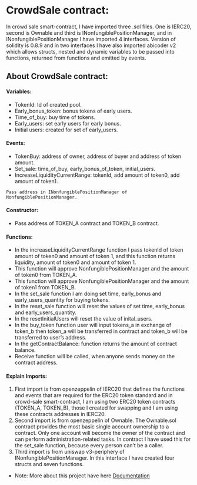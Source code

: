 # CrowdSale contract:


In crowd sale smart-contract, I have imported three .sol files. One is IERC20, second is
Ownable and third is INonfungiblePositionManager, and in INonfungiblePositionManager
I have imported 4 interfaces.
Version of solidity is 0.8.9 and in two interfaces I have also imported abicoder v2 which
allows structs, nested and dynamic variables to be passed into functions, returned from
functions and emitted by events.


## About CrowdSale contract:
#### Variables:
- TokenId: Id of created pool.
- Early_bonus_token: bonus tokens of early users.
- Time_of_buy: buy time of tokens.
- Early_users: set early users for early bonus.
- Initial users: created for set of early_users.


#### Events:
- TokenBuy: address of owner, address of buyer and address of token amount.
- Set_sale: time_of_buy, early_bonus_of_token, initial_users.
- IncreaseLiquidityCurrentRange: tokenId, add amount of token0, add amount of token1.
```
Pass address in INonfungiblePositionManager of NonfungiblePositionManager.
```
#### Constructor:
- Pass address of TOKEN_A contract and TOKEN_B contract.

#### Functions:
- In the increaseLiquidityCurrentRange function I pass tokenId of token amount of token0 and amount of token 1, and this function returns liquidity, amount of token0 and amount of token 1.
- This function will approve NonfungiblePositionManager and the amount of token0 from TOKEN_A.
- This function will approve NonfungiblePositionManager and the amount of token1 from TOKEN_B.
- In the set_sale function I am doing set time, early_bonus and early_users_quantity for buying tokens.
- In the reset_sale function will reset the values of set time, early_bonus and early_users_quantity.
- In the resetInitialUsers will reset the value of inital_users.
- In the buy_token function user will input tokens_a in exchange of token_b then token_a will be transferred in contract and token_b will be transferred to user’s address.
- In the getContractBalance: function returns the amount of contract balance.
- Receive function will be called, when anyone sends money on the contract address.


#### Explain Imports:
1. First import is from openzeppelin of IERC20 that defines the functions and events that are required for the ERC20 token standard and in crowd-sale smart-contract, I am using two ERC20 token contracts (TOKEN_A, TOKEN_B), those I created for swapping and I am using these contracts addresses in IERC20.
2. Second import is from openzeppelin of Ownable. The Ownable.sol contract provides the most basic single account ownership to a contract. Only one account will become the owner of the contract and can perform administration-related tasks.
In contract I have used this for the set_sale function, because every person can’t be a caller.
3. Third import is from uniswap v3-periphery of INonfungiblePositionManager. In this interface I have created four structs and seven functions.

- Note: More about this project have here [Documentation](https://docs-of-crowdsale-contract.web.app/Documentation_of_CrowdSale_SmartContract.pdf)
